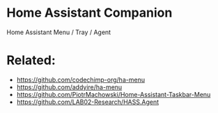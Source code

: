 # Home Assistant Companion
Home Assistant Menu / Tray / Agent

# Related:
- <https://github.com/codechimp-org/ha-menu>
- <https://github.com/addyire/ha-menu>
- <https://github.com/PiotrMachowski/Home-Assistant-Taskbar-Menu>
- <https://github.com/LAB02-Research/HASS.Agent>
